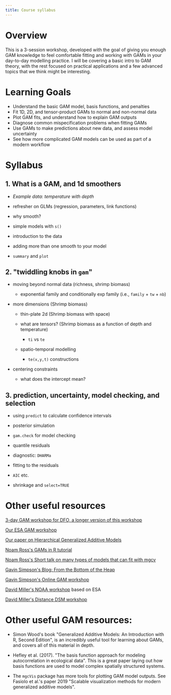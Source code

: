 ```yaml
---
title: Course syllabus
---
```


# Overview

This is a 3-session workshop, developed with the goal of giving you enough GAM knowledge to feel comfortable fitting and working with GAMs in your day-to-day modelling practice. I will be covering a basic intro to GAM theory, with the rest focused on practical applications and a few advanced topics that we think might be interesting.

# Learning Goals

-   Understand the basic GAM model, basis functions, and penalties
-   Fit 1D, 2D, and tensor-product GAMs to normal and non-normal data
-   Plot GAM fits, and understand how to explain GAM outputs
-   Diagnose common mispecification problems when fitting GAMs
-   Use GAMs to make predictions about new data, and assess model uncertainty
-   See how more complicated GAM models can be used as part of a modern workflow

# Syllabus

## 1. What is a GAM, and 1d smoothers


-   *Example data: temperature with depth*

-   refresher on GLMs (regression, parameters, link functions)

-   why smooth?

-   simple models with `s()`

-   introduction to the data

-   adding more than one smooth to your model

-   `summary` and `plot`

## 2. "twiddling knobs in `gam`"

-   moving beyond normal data (richness, shrimp biomass)

    -   exponential family and conditionally exp family (i.e., `family` + `tw` + `nb`)

-   more dimensions (Shrimp biomass)

    -   thin-plate 2d (Shrimp biomass with space)

    -   what are tensors? (Shrimp biomass as a function of depth and temperature)

        -   `ti` vs `te`

    -   spatio-temporal modelling

        -   `te(x,y,t)` constructions

-   centering constraints

    -   what does the intercept mean?

## 3. prediction, uncertainty, model checking, and selection 


-   using `predict` to calculate confidence intervals

-   posterior simulation

-   `gam.check` for model checking

-   quantile residuals

-   diagnostic: `DHARMa`

-   fitting to the residuals

-   `AIC` etc.

-   shrinkage and `select=TRUE`

# Other useful resources

  [3-day GAM workshop for DFO, a longer version of this workshop](https://github.com/pedersen-fisheries-lab/DFO-3day-gam-workshop/)
  
   [Our ESA GAM workshop](https://eric-pedersen.github.io/mgcv-esa-workshop/)
   
   [Our paper on Hierarchical Generalized Additive Models](https://peerj.com/articles/6876/)
   
 [Noam Ross's GAMs in R tutorial](https://noamross.github.io/gams-in-r-course/)
 
 [Noam Ross's Short talk on many types of models that can fit with mgcv](https://raw.githubusercontent.com/noamross/gam-resources/master/2017-11-14-noamross-gams-nyhackr.pdf)
 
 [Gavin Simpson's Blog: From the Bottom of the Heap](https://fromthebottomoftheheap.net/)
 
 [Gavin Simpson's Online GAM workshop](https://www.youtube.com/watch?v=sgw4cu8hrZM&feature=youtu.be)
 
[David Miller's NOAA workshop](https://converged.yt/mgcv-workshop/) based on ESA

[ David Miller's Distance DSM workshop](http://workshops.distancesampling.org/online-dsm-2020/)




# Other useful GAM resources:

 - Simon Wood's book "Generalized Additive Models: An Introduction with R, Second Edition", is an incredibly useful tool for learning about GAMs, and covers all of this material in depth.
 
- Hefley et al. (2017). "The basis function approach for modeling autocorrelation in ecological data". This is a great paper laying out how basis functions are used to model complex spatially structured systems. 


- The `mgcVis` package has more tools for plotting GAM model outputs. See Fasiolo et al.'s paper 2019 "Scalable visualization methods for modern generalized additive models". 
